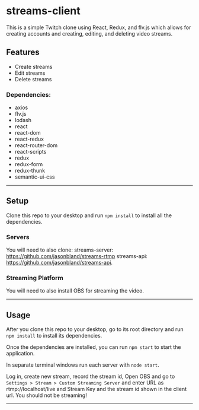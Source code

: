 streams-client
============

This is a simple Twitch clone using React, Redux, and flv.js which allows for creating accounts and creating, editing, and deleting video streams.


## Features
- Create streams
- Edit streams
- Delete streams


### Dependencies:
- axios
- flv.js
- lodash
- react
- react-dom
- react-redux
- react-router-dom
- react-scripts
- redux
- redux-form
- redux-thunk
- semantic-ui-css

---

## Setup
Clone this repo to your desktop and run `npm install` to install all the dependencies.

### Servers 
You will need to also clone: 
streams-server: https://github.com/jasonbland/streams-rtmp
streams-api: https://github.com/jasonbland/streams-api.

### Streaming Platform
You will need to also install OBS for streaming the video.

---

## Usage
After you clone this repo to your desktop, go to its root directory and run `npm install` to install its dependencies.

Once the dependencies are installed, you can run `npm start` to start the application.

In separate terminal windows run each server with `node start`.

Log in, create new stream, record the stream id, Open OBS and go to `Settings > Stream > Custom Streaming Server` and enter URL as rtmp://localhost/live and Stream Key and the stream id shown in the client url. You should not be streaming!

---


